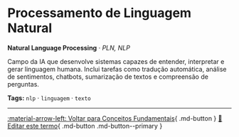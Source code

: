 # Processamento de Linguagem Natural

**Natural Language Processing** · *PLN, NLP*

Campo da IA que desenvolve sistemas capazes de entender, interpretar e gerar linguagem humana. Inclui tarefas como tradução automática, análise de sentimentos, chatbots, sumarização de textos e compreensão de perguntas.


**Tags:** `nlp` · `linguagem` · `texto`

---

[:material-arrow-left: Voltar para Conceitos Fundamentais](index.md){ .md-button }
[📝 Editar este termo](https://github.com/seu-usuario/glossario-ia/edit/main/glossario.yaml){ .md-button .md-button--primary }
